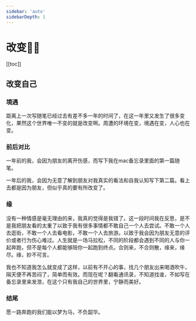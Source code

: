 ```yaml
---
sidebar: 'auto'
sidebarDepth: 1
---
```

# 改变🙋‍♂️
[[toc]]
## 改变自己
### 境遇
距离上一次写随笔已经过去有差不多一年的时间了，在这一年里又发生了很多变化，果然这个世界唯一不变的就是改变啊。周遭的环境在变，境遇在变，人心也在变。

### 前后对比
一年前的我，会因为朋友的离开伤感，而写下我在mac备忘录里面的第一篇随笔。

一年后的我，会因为无意了解到朋友对我真实的看法和自我认知写下第二篇。看上去都是因为朋友，但似乎真的要有所改变了。
### 缘
没有一种情感是毫无理由的来，我真的觉得是我错了。这一段时间我在反思，是不是我把朋友看的太重了以致于我有很多事情都不敢自己一个人去尝试。不敢一个人去逛街，不敢一个人去看电影，不敢一个人去旅游。以致于我会因为朋友无意的评价或者行为伤心难过。人生就是一场马拉松，不同的阶段都会遇到不同的人与你一起奔跑，但不是每个人都能够陪你一起跑到终点。合则来，不合则散，缘来，缘尽。缘，妙不可言。

我也不知道我怎么就变成了这样，以前有不开心的事，找几个朋友出来喝酒吹牛，隔天便不再苦闷了，简单而有效。而现在呢？翻看通讯录，不知道找谁，不如写在备忘录里来发泄，在这个只有我自己的世界里，宁静而美好。
### 结尾
愿一路奔跑的我们能以梦为马，不负韶华。